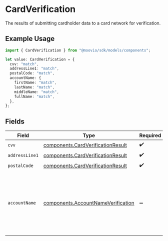 # CardVerification

The results of submitting cardholder data to a card network for verification.

## Example Usage

```typescript
import { CardVerification } from "@moovio/sdk/models/components";

let value: CardVerification = {
  cvv: "match",
  addressLine1: "match",
  postalCode: "match",
  accountName: {
    firstName: "match",
    lastName: "match",
    middleName: "match",
    fullName: "match",
  },
};
```

## Fields

| Field                                                                                     | Type                                                                                      | Required                                                                                  | Description                                                                               | Example                                                                                   |
| ----------------------------------------------------------------------------------------- | ----------------------------------------------------------------------------------------- | ----------------------------------------------------------------------------------------- | ----------------------------------------------------------------------------------------- | ----------------------------------------------------------------------------------------- |
| `cvv`                                                                                     | [components.CardVerificationResult](../../models/components/cardverificationresult.md)    | :heavy_check_mark:                                                                        | N/A                                                                                       | match                                                                                     |
| `addressLine1`                                                                            | [components.CardVerificationResult](../../models/components/cardverificationresult.md)    | :heavy_check_mark:                                                                        | N/A                                                                                       | match                                                                                     |
| `postalCode`                                                                              | [components.CardVerificationResult](../../models/components/cardverificationresult.md)    | :heavy_check_mark:                                                                        | N/A                                                                                       | match                                                                                     |
| `accountName`                                                                             | [components.AccountNameVerification](../../models/components/accountnameverification.md)  | :heavy_minus_sign:                                                                        | The results of submitting cardholder name to a card network for verification.             | {<br/>"firstName": "match",<br/>"lastName": "match",<br/>"middleName": "match",<br/>"fullName": "match"<br/>} |